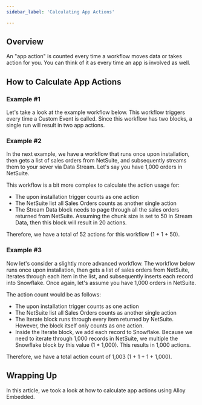 ```yaml
---
sidebar_label: 'Calculating App Actions'

---
```

## Overview

An "app action" is counted every time a workflow moves data or takes action for you. You can think of it as every time an app is involved as well.

## How to Calculate App Actions

### Example #1

Let's take a look at the example workflow below. This workflow triggers every time a Custom Event is called.  Since this workflow has two blocks, a single run will result in two app actions.




### Example #2

In the next example, we have a workflow that runs once upon installation, then gets a list of sales orders from NetSuite, and subsequently streams them to your sever via Data Stream. Let's say you have 1,000 orders in NetSuite. 

This workflow is a bit more complex to calculate the action usage for:

- The upon installation trigger counts as one action
- The NetSuite list all Sales Orders counts as another single action
- The Stream Data block needs to page through all the sales orders returned from NetSuite.  Assuming the chunk size is set to 50 in Stream Data, then this block will result in 20 actions.

Therefore, we have a total of 52 actions for this workflow (1 + 1 + 50).




### Example #3

Now let's consider a slightly more advanced workflow.  The workflow below runs once upon installation, then gets a list of sales orders from NetSuite, iterates through each item in the list, and subsequently inserts each record into Snowflake. Once again, let's assume you have 1,000 orders in NetSuite.

The action count would be as follows:

- The upon installation trigger counts as one action
- The NetSuite list all Sales Orders counts as another single action
- The Iterate block runs through every item returned by NetSuite. However, the block itself only counts as one action.
- Inside the Iterate block, we add each record to Snowflake. Because we need to iterate through 1,000 records in NetSuite, we multiple the Snowflake block by this value (1 \* 1,000). This results in 1,000 actions.

Therefore, we have a total action count of 1,003 (1 + 1 + 1 + 1,000).




## Wrapping Up

In this article, we took a look at how to calculate app actions using Alloy Embedded.

